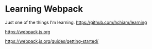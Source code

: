 # Learning Webpack

Just one of the things I'm learning. <https://github.com/hchiam/learning>

<https://webpack.js.org>

<https://webpack.js.org/guides/getting-started/>
